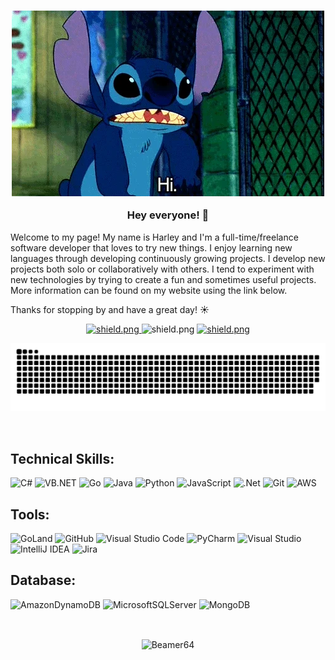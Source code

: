 <h3 align=center>

![](https://github.com/Beamer64/Beamer64/blob/master/res/giphy.webp)
  
 Hey everyone! 👋  
</h3>

Welcome to my page! My name is Harley and I'm a full-time/freelance software developer that loves to try new things. I enjoy learning new languages through developing continuously growing projects. I develop new projects both solo or collaboratively with others. I tend to experiment with new technologies by trying to create a fun and sometimes useful projects. More information can be found on my website using the link below.

Thanks for stopping by and have a great day! ☀️

<div align=center> 
  <a href="https://harleyroper.com/" target="_blank">
    <img src="https://img.shields.io/badge/Check%20out-My%20Website!-brightgreen" alt="shield.png">
  </a>  

  <a>
    <img src="https://komarev.com/ghpvc/?username=Beamer64&color=red" alt="shield.png">
  </a>
  
  <a href="https://www.linkedin.com/in/harley-roper/" target="_blank">
    <img src="https://img.shields.io/badge/Check%20out-My%20LinkedIn!-blue" alt="shield.png">
  </a>
</div>

<a href="http://harleyroper.com/" target="_blank"><img src="https://github.com/Beamer64/Beamer64/blob/master/res/github-contribution-grid-snake.svg" alt="snake"></a>

&nbsp;

## Technical Skills:
![C#](https://img.shields.io/badge/c%23-%23239120.svg?style=for-the-badge&logo=c-sharp&logoColor=white)
![VB.NET](https://img.shields.io/badge/VB.NET-%2300599C.svg?style=for-the-badge&logo=.net&logoColor=white)
![Go](https://img.shields.io/badge/go-%2300ADD8.svg?style=for-the-badge&logo=go&logoColor=white)
![Java](https://img.shields.io/badge/java-%23ED8B00.svg?style=for-the-badge&logo=java&logoColor=white)
![Python](https://img.shields.io/badge/python-3670A0?style=for-the-badge&logo=python&logoColor=ffdd54)
![JavaScript](https://img.shields.io/badge/javascript-%23323330.svg?style=for-the-badge&logo=javascript&logoColor=%23F7DF1E)
![.Net](https://img.shields.io/badge/.NET-5C2D91?style=for-the-badge&logo=.net&logoColor=white)
![Git](https://img.shields.io/badge/git-%23F05033.svg?style=for-the-badge&logo=git&logoColor=white)
![AWS](https://img.shields.io/badge/AWS-%23FF9900.svg?style=for-the-badge&logo=amazon-aws&logoColor=white)

## Tools:
![GoLand](https://img.shields.io/badge/Goland-000000.svg?style=for-the-badge&logo=intellij-idea&logoColor=white&labelColor=black&color=blue)
![GitHub](https://img.shields.io/badge/github-%23121011.svg?style=for-the-badge&logo=github&logoColor=white)
![Visual Studio Code](https://img.shields.io/badge/Visual%20Studio%20Code-0078d7.svg?style=for-the-badge&logo=visual-studio-code&logoColor=white)
![PyCharm](https://img.shields.io/badge/pycharm-143?style=for-the-badge&logo=pycharm&logoColor=black&color=black&labelColor=green)
![Visual Studio](https://img.shields.io/badge/Visual%20Studio-5C2D91.svg?style=for-the-badge&logo=visual-studio&logoColor=white)
![IntelliJ IDEA](https://img.shields.io/badge/IntelliJIDEA-000000.svg?style=for-the-badge&logo=intellij-idea&logoColor=white)
![Jira](https://img.shields.io/badge/jira-%230A0FFF.svg?style=for-the-badge&logo=jira&logoColor=white)

## Database:
![AmazonDynamoDB](https://img.shields.io/badge/Amazon%20DynamoDB-4053D6?style=for-the-badge&logo=Amazon%20DynamoDB&logoColor=white)
![MicrosoftSQLServer](https://img.shields.io/badge/Microsoft%20SQL%20Sever-CC2927?style=for-the-badge&logo=microsoft%20sql%20server&logoColor=white)
![MongoDB](https://img.shields.io/badge/MongoDB-%234ea94b.svg?style=for-the-badge&logo=mongodb&logoColor=white)

&nbsp;
<div align=center> 
<p><img align="center" src="https://github-readme-stats.vercel.app/api?username=Beamer64&show_icons=true&locale=en&theme=tokyonight" alt="Beamer64" /></p>
</div>
